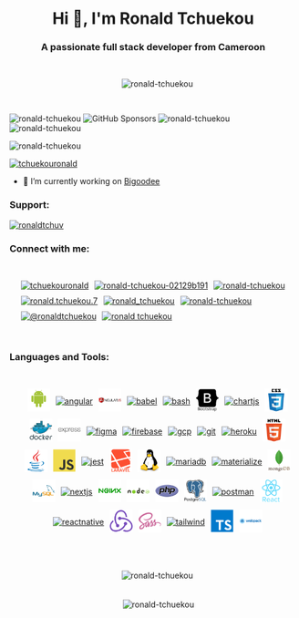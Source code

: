 <h1 style="text-align: center;">Hi 👋, I'm Ronald Tchuekou</h1>
<h3 style="text-align: center;">A passionate full stack developer from Cameroon</h3>

<p style="display: flex; width: 95%; justify-content: center; align-items: center; padding: 30px 20px">
  <img
      style="text-align: center;"
      src="https://github-readme-streak-stats.herokuapp.com/?user=ronald-tchuekou&"
      alt="ronald-tchuekou"/>
</p>


<p style="text-align: left;">
  <img
      src="https://komarev.com/ghpvc/?username=ronald-tchuekou&label=Profile%20views&color=0e75b6&style=flat"
      alt="ronald-tchuekou"/>
  <img
      alt="GitHub Sponsors"
      src="https://img.shields.io/github/sponsors/ronald-tchuekou">
  <img
      src="https://img.shields.io/github/followers/ronald-tchuekou?style=social"
      alt="ronald-tchuekou"/>
  <img
      src="https://img.shields.io/github/stars/ronald-tchuekou?style=social"
      alt="ronald-tchuekou"/>
</p>

<p style="text-align: left;">
  <img
      src="https://github-profile-trophy.vercel.app/?username=ronald-tchuekou&row=1&theme=algolia&margin-w=20"
      alt="ronald-tchuekou"/>
</p>

<p style="text-align: left;">
  <a href="https://twitter.com/tchuekouronald" target="blank">
    <img
        src="https://img.shields.io/twitter/follow/tchuekouronald?logo=twitter&style=for-the-badge"
        alt="tchuekouronald"/>
  </a>
</p>

- 🔭 I’m currently working on [Bigoodee](app.bigoodee.com)

<h3 style="text-align: left;">Support:</h3>
<p>
  <a href="https://www.buymeacoffee.com/ronaldtchuv">
    <img
        style="text-align: left;"
        src="https://cdn.buymeacoffee.com/buttons/v2/default-yellow.png"
        height="50"
        width="210"
        alt="ronaldtchuv"/>
  </a>
</p>

<h3 style="text-align: left;">Connect with me:</h3>
<p style="
  display: flex;
  flex-wrap: wrap;
  gap: 10px;
  width: 95%;
  justify-content: start;
  align-items: center;
  padding: 30px 20px
">
  <a href="https://twitter.com/tchuekouronald" target="blank">
    <img
        style="text-align: center;"
        src="https://raw.githubusercontent.com/rahuldkjain/github-profile-readme-generator/master/src/images/icons/Social/twitter.svg"
        alt="tchuekouronald"
        height="30"
        width="40"/>
  </a>
  <a href="https://linkedin.com/in/ronald-tchuekou-02129b191" target="blank">
    <img
        style="text-align: center;"
        src="https://raw.githubusercontent.com/rahuldkjain/github-profile-readme-generator/master/src/images/icons/Social/linked-in-alt.svg"
        alt="
        ronald-tchuekou-02129b191"
        height="30"
        width="40"/>
  </a>
  <a href="https://stackoverflow.com/users/ronald-tchuekou" target="blank">
    <img
        style="text-align: center;"
        src="https://raw.githubusercontent.com/rahuldkjain/github-profile-readme-generator/master/src/images/icons/Social/stack-overflow.svg"
        alt="ronald-tchuekou"
        height="30"
        width="40"/>
  </a>
  <a href="https://fb.com/ronald.tchuekou.7" target="blank">
    <img
        style="text-align: center;"
        src="https://raw.githubusercontent.com/rahuldkjain/github-profile-readme-generator/master/src/images/icons/Social/facebook.svg"
        alt="ronald.tchuekou.7"
        height="30"
        width="40"/>
  </a>
  <a href="https://instagram.com/ronald_tchuekou" target="blank">
    <img
        style="text-align: center;"
        src="https://raw.githubusercontent.com/rahuldkjain/github-profile-readme-generator/master/src/images/icons/Social/instagram.svg"
        alt="ronald_tchuekou"
        height="30"
        width="40"/>
  </a>
  <a href="https://dribbble.com/ronald-tchuekou" target="blank">
    <img
        style="text-align: center;"
        src="https://raw.githubusercontent.com/rahuldkjain/github-profile-readme-generator/master/src/images/icons/Social/dribbble.svg"
        alt="ronald-tchuekou"
        height="30"
        width="40"/>
  </a>
  <a href="https://medium.com/@ronaldtchuekou" target="blank">
    <img
        style="text-align: center;"
        src="https://raw.githubusercontent.com/rahuldkjain/github-profile-readme-generator/master/src/images/icons/Social/medium.svg"
        alt="@ronaldtchuekou"
        height="30"
        width="40"/>
  </a>
  <a href="https://www.youtube.com/c/ronald tchuekou" target="blank">
    <img
        style="text-align: center;"
        src="https://raw.githubusercontent.com/rahuldkjain/github-profile-readme-generator/master/src/images/icons/Social/youtube.svg"
        alt="ronald tchuekou"
        height="30"
        width="40"/>
  </a>
</p>

<h3 style="text-align: left;">Languages and Tools:</h3>
<p style="
  display: flex;
  flex-wrap: wrap;
  gap: 10px;
  width: 95%;
  justify-content: center;
  align-items: center;
  padding: 30px 20px
">
  <a href="https://developer.android.com" target="_blank" rel="noreferrer">
    <img src="https://raw.githubusercontent.com/devicons/devicon/master/icons/android/android-original-wordmark.svg"
         alt="android" width="40" height="40"/>
  </a>
  <a href="https://angular.io" target="_blank" rel="noreferrer">
    <img src="https://angular.io/assets/images/logos/angular/angular.svg" alt="angular" width="40" height="40"/>
  </a>
  <a href="https://angular.io" target="_blank" rel="noreferrer">
    <img src="https://raw.githubusercontent.com/devicons/devicon/master/icons/angularjs/angularjs-original-wordmark.svg"
         alt="angularjs" width="40" height="40"/>
  </a>
  <a href="https://babeljs.io/" target="_blank" rel="noreferrer">
    <img src="https://www.vectorlogo.zone/logos/babeljs/babeljs-icon.svg" alt="babel" width="40" height="40"/>
  </a>
  <a href="https://www.gnu.org/software/bash/" target="_blank" rel="noreferrer">
    <img src="https://www.vectorlogo.zone/logos/gnu_bash/gnu_bash-icon.svg" alt="bash" width="40" height="40"/>
  </a>
  <a href="https://getbootstrap.com" target="_blank" rel="noreferrer">
    <img src="https://raw.githubusercontent.com/devicons/devicon/master/icons/bootstrap/bootstrap-plain-wordmark.svg"
         alt="bootstrap" width="40" height="40"/>
  </a>
  <a href="https://www.chartjs.org" target="_blank" rel="noreferrer">
    <img src="https://www.chartjs.org/media/logo-title.svg" alt="chartjs" width="40" height="40"/>
  </a>
  <a href="https://www.w3schools.com/css/" target="_blank" rel="noreferrer">
    <img src="https://raw.githubusercontent.com/devicons/devicon/master/icons/css3/css3-original-wordmark.svg"
         alt="css3" width="40" height="40"/>
  </a>
  <a href="https://www.docker.com/" target="_blank" rel="noreferrer">
    <img src="https://raw.githubusercontent.com/devicons/devicon/master/icons/docker/docker-original-wordmark.svg"
         alt="docker" width="40" height="40"/>
  </a>
  <a href="https://expressjs.com" target="_blank" rel="noreferrer">
    <img src="https://raw.githubusercontent.com/devicons/devicon/master/icons/express/express-original-wordmark.svg"
         alt="express" width="40" height="40"/>
  </a>
  <a href="https://www.figma.com/" target="_blank" rel="noreferrer">
    <img src="https://www.vectorlogo.zone/logos/figma/figma-icon.svg" alt="figma" width="40" height="40"/>
  </a>
  <a href="https://firebase.google.com/" target="_blank" rel="noreferrer">
    <img src="https://www.vectorlogo.zone/logos/firebase/firebase-icon.svg" alt="firebase" width="40" height="40"/>
  </a>
  <a href="https://cloud.google.com" target="_blank" rel="noreferrer">
    <img src="https://www.vectorlogo.zone/logos/google_cloud/google_cloud-icon.svg" alt="gcp" width="40" height="40"/>
  </a>
  <a href="https://git-scm.com/" target="_blank" rel="noreferrer">
    <img src="https://www.vectorlogo.zone/logos/git-scm/git-scm-icon.svg" alt="git" width="40" height="40"/>
  </a>
  <a href="https://heroku.com" target="_blank" rel="noreferrer">
    <img src="https://www.vectorlogo.zone/logos/heroku/heroku-icon.svg" alt="heroku" width="40" height="40"/>
  </a>
  <a href="https://www.w3.org/html/" target="_blank" rel="noreferrer">
    <img src="https://raw.githubusercontent.com/devicons/devicon/master/icons/html5/html5-original-wordmark.svg"
         alt="html5" width="40" height="40"/>
  </a>
  <a href="https://www.java.com" target="_blank" rel="noreferrer">
    <img src="https://raw.githubusercontent.com/devicons/devicon/master/icons/java/java-original.svg" alt="java"
         width="40" height="40"/>
  </a>
  <a href="https://developer.mozilla.org/en-US/docs/Web/JavaScript" target="_blank" rel="noreferrer">
    <img src="https://raw.githubusercontent.com/devicons/devicon/master/icons/javascript/javascript-original.svg"
         alt="javascript" width="40" height="40"/>
  </a>
  <a href="https://jestjs.io" target="_blank" rel="noreferrer">
    <img src="https://www.vectorlogo.zone/logos/jestjsio/jestjsio-icon.svg" alt="jest" width="40" height="40"/>
  </a>
  <a href="https://laravel.com/" target="_blank" rel="noreferrer">
    <img src="https://raw.githubusercontent.com/devicons/devicon/master/icons/laravel/laravel-plain-wordmark.svg"
         alt="laravel" width="40" height="40"/>
  </a>
  <a href="https://www.linux.org/" target="_blank" rel="noreferrer">
    <img src="https://raw.githubusercontent.com/devicons/devicon/master/icons/linux/linux-original.svg" alt="linux"
         width="40" height="40"/>
  </a>
  <a href="https://mariadb.org/" target="_blank" rel="noreferrer">
    <img src="https://www.vectorlogo.zone/logos/mariadb/mariadb-icon.svg" alt="mariadb" width="40" height="40"/>
  </a>
  <a href="https://materializecss.com/" target="_blank" rel="noreferrer">
    <img
        src="https://raw.githubusercontent.com/prplx/svg-logos/5585531d45d294869c4eaab4d7cf2e9c167710a9/svg/materialize.svg"
        alt="materialize" width="40" height="40"/>
  </a>
  <a href="https://www.mongodb.com/" target="_blank" rel="noreferrer">
    <img src="https://raw.githubusercontent.com/devicons/devicon/master/icons/mongodb/mongodb-original-wordmark.svg"
         alt="mongodb" width="40" height="40"/>
  </a>
  <a href="https://www.mysql.com/" target="_blank" rel="noreferrer">
    <img src="https://raw.githubusercontent.com/devicons/devicon/master/icons/mysql/mysql-original-wordmark.svg"
         alt="mysql" width="40" height="40"/>
  </a>
  <a href="https://nextjs.org/" target="_blank" rel="noreferrer">
    <img src="https://cdn.worldvectorlogo.com/logos/nextjs-2.svg" alt="nextjs" width="40" height="40"/>
  </a>
  <a href="https://www.nginx.com" target="_blank" rel="noreferrer">
    <img src="https://raw.githubusercontent.com/devicons/devicon/master/icons/nginx/nginx-original.svg" alt="nginx"
         width="40" height="40"/>
  </a>
  <a href="https://nodejs.org" target="_blank" rel="noreferrer">
    <img src="https://raw.githubusercontent.com/devicons/devicon/master/icons/nodejs/nodejs-original-wordmark.svg"
         alt="nodejs" width="40" height="40"/>
  </a>
  <a href="https://www.php.net" target="_blank" rel="noreferrer">
    <img src="https://raw.githubusercontent.com/devicons/devicon/master/icons/php/php-original.svg" alt="php" width="40"
         height="40"/>
  </a>
  <a href="https://www.postgresql.org" target="_blank" rel="noreferrer">
    <img
        src="https://raw.githubusercontent.com/devicons/devicon/master/icons/postgresql/postgresql-original-wordmark.svg"
        alt="postgresql" width="40" height="40"/>
  </a>
  <a href="https://postman.com" target="_blank" rel="noreferrer">
    <img src="https://www.vectorlogo.zone/logos/getpostman/getpostman-icon.svg" alt="postman" width="40" height="40"/>
  </a>
  <a href="https://reactjs.org/" target="_blank" rel="noreferrer">
    <img src="https://raw.githubusercontent.com/devicons/devicon/master/icons/react/react-original-wordmark.svg"
         alt="react" width="40" height="40"/>
  </a>
  <a href="https://reactnative.dev/" target="_blank" rel="noreferrer">
    <img src="https://reactnative.dev/img/header_logo.svg" alt="reactnative" width="40" height="40"/>
  </a>
  <a href="https://redux.js.org" target="_blank" rel="noreferrer">
    <img src="https://raw.githubusercontent.com/devicons/devicon/master/icons/redux/redux-original.svg" alt="redux"
         width="40" height="40"/>
  </a>
  <a href="https://sass-lang.com" target="_blank" rel="noreferrer">
    <img src="https://raw.githubusercontent.com/devicons/devicon/master/icons/sass/sass-original.svg" alt="sass"
         width="40" height="40"/>
  </a>
  <a href="https://tailwindcss.com/" target="_blank" rel="noreferrer">
    <img src="https://www.vectorlogo.zone/logos/tailwindcss/tailwindcss-icon.svg" alt="tailwind" width="40"
         height="40"/>
  </a>
  <a href="https://www.typescriptlang.org/" target="_blank" rel="noreferrer">
    <img src="https://raw.githubusercontent.com/devicons/devicon/master/icons/typescript/typescript-original.svg"
         alt="typescript" width="40" height="40"/>
  </a>
  <a href="https://webpack.js.org" target="_blank" rel="noreferrer">
    <img
        src="https://raw.githubusercontent.com/devicons/devicon/d00d0969292a6569d45b06d3f350f463a0107b0d/icons/webpack/webpack-original-wordmark.svg"
        alt="webpack" width="40" height="40"/>
  </a>
</p>

<p style="display: flex; width: 95%; justify-content: center; align-items: center; padding: 20px">
  <img
      style="text-align: left;"
      src="https://github-readme-stats.vercel.app/api/top-langs?username=ronald-tchuekou&show_icons=true&locale=en&layout=compact"
      alt="ronald-tchuekou"/>
</p>

<p style="display: flex; width: 95%; justify-content: center; align-items: center; padding: 0 20px">
  &nbsp;<img
    style="text-align: center;"
    src="https://github-readme-stats.vercel.app/api?username=ronald-tchuekou&show_icons=true&locale=en"
    alt="ronald-tchuekou"/>
</p>
